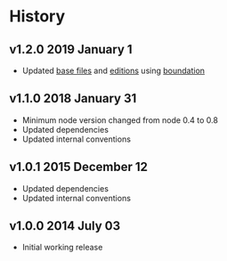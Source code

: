# History

## v1.2.0 2019 January 1

-   Updated [base files](https://github.com/bevry/base) and [editions](https://editions.bevry.me) using [boundation](https://github.com/bevry/boundation)

## v1.1.0 2018 January 31

-   Minimum node version changed from node 0.4 to 0.8
-   Updated dependencies
-   Updated internal conventions

## v1.0.1 2015 December 12

-   Updated dependencies
-   Updated internal conventions

## v1.0.0 2014 July 03

-   Initial working release
